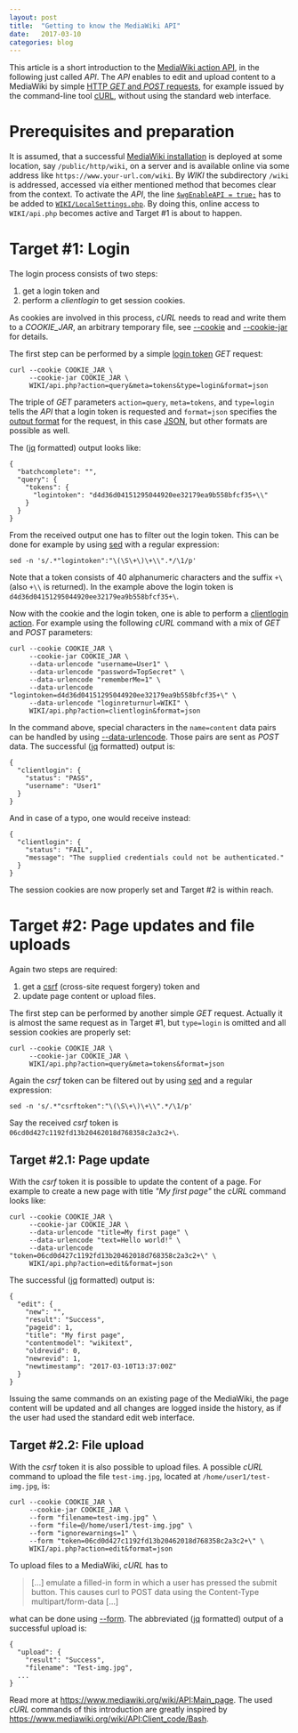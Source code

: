 ```yaml
---
layout: post
title:  "Getting to know the MediaWiki API"
date:   2017-03-10
categories: blog
---
```


This article is a short introduction to the
[MediaWiki action API](https://www.mediawiki.org/wiki/API:Main_page),
in the following just called *API*.
The *API* enables to edit and upload content to a MediaWiki by simple
[HTTP *GET* and *POST* requests](https://en.wikipedia.org/wiki/Hypertext_Transfer_Protocol#Request_methods),
for example issued by the command-line tool
[cURL](https://en.wikipedia.org/wiki/CURL),
without using the standard web interface.


# Prerequisites and preparation

It is assumed,
that a successful
[MediaWiki installation](https://www.mediawiki.org/wiki/Manual:Installation_guide)
is deployed at some location,
say `/public/http/wiki`,
on a server and is available online
via some address like `https://www.your-url.com/wiki`.
By *WIKI* the subdirectory `/wiki` is addressed,
accessed via either mentioned method that becomes clear from the context.
To activate the *API*,
the line
[`$wgEnableAPI = true;`](https://www.mediawiki.org/wiki/Special:MyLanguage/Manual:$wgEnableAPI)
has to be added to
[`WIKI/LocalSettings.php`](https://www.mediawiki.org/wiki/Special:MyLanguage/Manual:LocalSettings.php).
By doing this,
online access to `WIKI/api.php` becomes active
and Target #1 is about to happen.


# Target #1: Login

The login process consists of two steps:

1. get a login token and
2. perform a *clientlogin* to get session cookies.

As cookies are involved in this process,
*cURL* needs to read and write them to a *COOKIE_JAR*,
an arbitrary temporary file,
see [--cookie](https://curl.haxx.se/docs/manpage.html#-c)
and [--cookie-jar](https://curl.haxx.se/docs/manpage.html#-c)
for details.

The first step can be performed by a simple
[login token](https://www.mediawiki.org/wiki/API:Tokens) *GET* request:

```
curl --cookie COOKIE_JAR \
     --cookie-jar COOKIE_JAR \
     WIKI/api.php?action=query&meta=tokens&type=login&format=json
```

The triple of *GET* parameters `action=query`, `meta=tokens`, and `type=login`
tells the *API* that a login token is requested and `format=json` specifies
the [output format](https://www.mediawiki.org/wiki/API:Data_formats#Output)
for the request,
in this case [JSON](https://en.wikipedia.org/wiki/JSON),
but other formats are possible as well.

The ([jq](https://stedolan.github.io/jq) formatted) output looks like:

```
{
  "batchcomplete": "",
  "query": {
    "tokens": {
      "logintoken": "d4d36d04151295044920ee32179ea9b558bfcf35+\\"
    }
  }
}
```

From the received output one has to filter out the login token.
This can be done for example by using
[sed](https://www.gnu.org/software/sed/manual/sed.html)
with a regular expression:

```
sed -n 's/.*"logintoken":"\(\S\+\)\+\\".*/\1/p'
```

Note that a token consists of 40 alphanumeric characters
and the suffix `+\` (also `+\\` is returned).
In the example above the login token is
`d4d36d04151295044920ee32179ea9b558bfcf35+\`.

Now with the cookie and the login token,
one is able to perform a
[clientlogin action](https://www.mediawiki.org/wiki/API:Login#The_clientlogin_action).
For example using the following *cURL* command with a mix of
*GET* and *POST* parameters:

```
curl --cookie COOKIE_JAR \
     --cookie-jar COOKIE_JAR \
     --data-urlencode "username=User1" \
     --data-urlencode "password=TopSecret" \
     --data-urlencode "rememberMe=1" \
     --data-urlencode "logintoken=d4d36d04151295044920ee32179ea9b558bfcf35+\" \
     --data-urlencode "loginreturnurl=WIKI" \
     WIKI/api.php?action=clientlogin&format=json
```

In the command above,
special characters in the `name=content` data pairs can be handled by using
[--data-urlencode](https://curl.haxx.se/docs/manpage.html#--data-urlencode).
Those pairs are sent as *POST* data.
The successful ([jq](https://stedolan.github.io/jq) formatted) output is:

```
{
  "clientlogin": {
    "status": "PASS",
    "username": "User1"
  }
}
```

And in case of a typo,
one would receive instead:

```
{
  "clientlogin": {
    "status": "FAIL",
    "message": "The supplied credentials could not be authenticated."
  }
}
```

The session cookies are now properly set and Target #2 is within reach.



# Target #2: Page updates and file uploads

Again two steps are required:

1. get a [csrf](https://www.mediawiki.org/wiki/API:Tokens)
   (cross-site request forgery) token and
2. update page content or upload files.

The first step can be performed by another simple *GET* request.
Actually it is almost the same request as in Target #1,
but `type=login` is omitted and all session cookies are properly set:

```
curl --cookie COOKIE_JAR \
     --cookie-jar COOKIE_JAR \
     WIKI/api.php?action=query&meta=tokens&format=json
```

Again the *csrf* token can be filtered out by using
[sed](https://www.gnu.org/software/sed/manual/sed.html)
and a regular expression:

```
sed -n 's/.*"csrftoken":"\(\S\+\)\+\\".*/\1/p'
```

Say the received *csrf* token is `06cd0d427c1192fd13b20462018d768358c2a3c2+\`.



## Target #2.1: Page update

With the *csrf* token it is possible to update the content of a page.
For example to create a new page with title *"My first page"*
the *cURL* command looks like:

```
curl --cookie COOKIE_JAR \
     --cookie-jar COOKIE_JAR \
     --data-urlencode "title=My first page" \
     --data-urlencode "text=Hello world!" \
     --data-urlencode "token=06cd0d427c1192fd13b20462018d768358c2a3c2+\" \
     WIKI/api.php?action=edit&format=json
```

The successful ([jq](https://stedolan.github.io/jq) formatted) output is:

```
{
  "edit": {
    "new": "",
    "result": "Success",
    "pageid": 1,
    "title": "My first page",
    "contentmodel": "wikitext",
    "oldrevid": 0,
    "newrevid": 1,
    "newtimestamp": "2017-03-10T13:37:00Z"
  }
}
```

Issuing the same commands on an existing page of the MediaWiki,
the page content will be updated
and all changes are logged inside the history,
as if the user had used the standard edit web interface.



## Target #2.2: File upload

With the *csrf* token it is also possible to upload files.
A possible *cURL* command to upload the file `test-img.jpg`,
located at `/home/user1/test-img.jpg`,
is:

```
curl --cookie COOKIE_JAR \
     --cookie-jar COOKIE_JAR \
     --form "filename=test-img.jpg" \
     --form "file=@/home/user1/test-img.jpg" \
     --form "ignorewarnings=1" \
     --form "token=06cd0d427c1192fd13b20462018d768358c2a3c2+\" \
     WIKI/api.php?action=edit&format=json
```

To upload files to a MediaWiki,
*cURL* has to

> [...] emulate a filled-in form in which a user has pressed the submit button.
> This causes curl to POST data using the Content-Type multipart/form-data [...]

what can be done using [--form](https://curl.haxx.se/docs/manpage.html#-F).
The abbreviated ([jq](https://stedolan.github.io/jq) formatted) output
of a successful upload is:

```
{
  "upload": {
    "result": "Success",
    "filename": "Test-img.jpg",
  ...
}
```

Read more at https://www.mediawiki.org/wiki/API:Main_page.
The used *cURL* commands of this introduction are greatly inspired by
https://www.mediawiki.org/wiki/API:Client_code/Bash.
